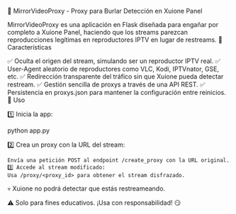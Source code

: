 🎥 MirrorVideoProxy - Proxy para Burlar Detección en Xuione Panel

MirrorVideoProxy es una aplicación en Flask diseñada para engañar por completo a Xuione Panel, haciendo que los streams parezcan reproducciones legítimas en reproductores IPTV en lugar de restreams.
🚀 Características

✅ Oculta el origen del stream, simulando ser un reproductor IPTV real.
✅ User-Agent aleatorio de reproductores como VLC, Kodi, IPTVnator, GSE, etc.
✅ Redirección transparente del tráfico sin que Xuione pueda detectar restream.
✅ Gestión sencilla de proxys a través de una API REST.
✅ Persistencia en proxys.json para mantener la configuración entre reinicios.
🔧 Uso

1️⃣ Inicia la app:

python app.py

2️⃣ Crea un proxy con la URL del stream:

    Envía una petición POST al endpoint /create_proxy con la URL original.
    3️⃣ Accede al stream modificado:
    Usa /proxy/<proxy_id> para obtener el stream disfrazado.

💀 Xuione no podrá detectar que estás restreameando.

⚠️ Solo para fines educativos. ¡Usa con responsabilidad! 😏
